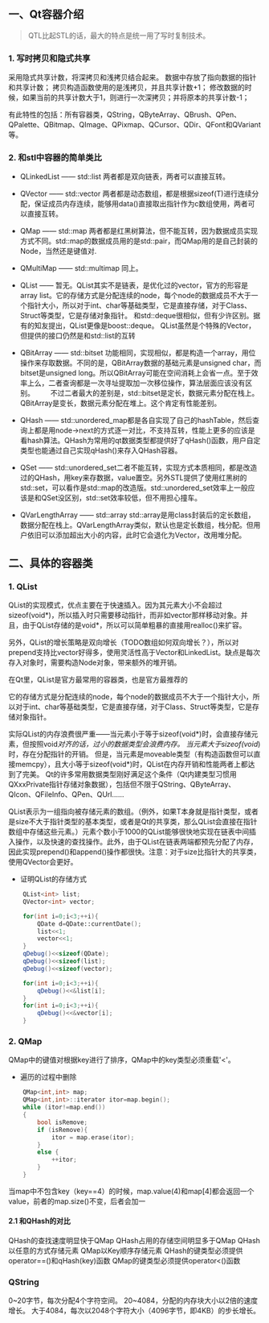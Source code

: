 
## 一、Qt容器介绍

> QTL比起STL的话，最大的特点是统一用了写时复制技术。

### 1. 写时拷贝和隐式共享

采用隐式共享计数，将深拷贝和浅拷贝结合起来。
数据中存放了指向数据的指针和共享计数；
拷贝构造函数使用的是浅拷贝，并且共享计数+1；
修改数据的时候，如果当前的共享计数大于1，则进行一次深拷贝；并将原本的共享计数-1；

有此特性的包括：所有容器类，QString，QByteArray、QBrush、QPen、QPalette、QBitmap、QImage、QPixmap、QCursor、QDir、QFont和QVariant等。

### 2. 和stl中容器的简单类比

- QLinkedList —— std::list 两者都是双向链表，两者可以直接互转。
- QVector —— std::vector 两者都是动态数组，都是根据sizeof(T)进行连续分配，保证成员内存连续，能够用data()直接取出指针作为c数组使用，两者可以直接互转。
- QMap —— std::map 两者都是红黑树算法，但不能互转，因为数据成员实现方式不同。std::map的数据成员用的是std::pair，而QMap用的是自己封装的Node，当然还是键值对.
- QMultiMap —— std::multimap 同上。
- QList —— 暂无。QList其实不是链表，是优化过的vector，官方的形容是array list。它的存储方式是分配连续的node，每个node的数据成员不大于一个指针大小，所以对于int、char等基础类型，它是直接存储，对于Class、Struct等类型，它是存储对象指针。
和std::deque很相似，但有少许区别。据有的知友提出，QList更像是boost::deque。
QList虽然是个特殊的Vector，但提供的接口仍然是和std::list的互转

- QBitArray —— std::bitset 功能相同，实现相似，都是构造一个array，用位操作来存取数据。不同的是，QBitArray数据的基础元素是unsigned char，而bitset是unsigned long。所以QBitArray可能在空间消耗上会省一点。至于效率上么，二者查询都是一次寻址提取加一次移位操作，算法层面应该没有区别。
　　不过二者最大的差别是，std::bitset是定长，数据元素分配在栈上。QBitArray是变长，数据元素分配在堆上。这个肯定有性能差别。

- QHash —— std::unordered_map都是各自实现了自己的hashTable，然后查询上都是用node->next的方式逐一对比，不支持互转，性能上更多的应该是看hash算法。QHash为常用的qt数据类型都提供好了qHash()函数，用户自定类型也能通过自己实现qHash()来存入QHash容器。
- QSet —— std::unordered_set二者不能互转，实现方式本质相同，都是改造过的QHash，用key来存数据，value置空。另外STL提供了使用红黑树的std::set，可以看作是std::map的改造版。std::unordered_set效率上一般应该是和QSet没区别，std::set效率较低，但不用担心撞车。
- QVarLengthArray —— std::array std::array是用class封装后的定长数组，数据分配在栈上。QVarLengthArray类似，默认也是定长数组，栈分配。但用户依旧可以添加超出大小的内容，此时它会退化为Vector，改用堆分配。

## 二、具体的容器类

### 1. QList

QList的实现模式，优点主要在于快速插入。因为其元素大小不会超过sizeof(void*)，所以插入时只需要移动指针，而非如vector那样移动对象。并且，由于QList存储的是void*，所以可以简单粗暴的直接用realloc()来扩容。

另外，QList的增长策略是双向增长（TODO数组如何双向增长？），所以对prepend支持比vector好得多，使用灵活性高于Vector和LinkedList。缺点是每次存入对象时，需要构造Node对象，带来额外的堆开销。


在Qt里，QList是官方最常用的容器类，也是官方最推荐的

它的存储方式是分配连续的node，每个node的数据成员不大于一个指针大小，所以对于int、char等基础类型，它是直接存储，对于Class、Struct等类型，它是存储对象指针。

实际QList的内存浪费很严重——当元素小于等于sizeof(void*)时，会直接存储元素，但按照void*对齐的话，过小的数据类型会浪费内存。
当元素大于sizeof(void*)时，存在分配指针的开销。
但是，当元素是moveable类型（有构造函数但可以直接memcpy），且大小等于sizeof(void*)时，QList在内存开销和性能两者上都达到了完美。
Qt的许多常用数据类型刚好满足这个条件（Qt内建类型习惯用QXxxPrivate指针存储对象数据），包括但不限于QString、QByteArray、QIcon、QFileInfo、QPen、QUrl……

QList<T>表示为一组指向被存储元素的数组。（例外，如果T本身就是指针类型，或者是size不大于指针类型的基本类型，或者是Qt的共享类，那么QList<T>会直接在指针数组中存储这些元素。）元素个数小于1000的QList能够很快地实现在链表中间插入操作，以及快速的查找操作。此外，由于QList在链表两端都预先分配了内存，因此实现prepend()和append()操作都很快。注意：对于size比指针大的共享类，使用QVector会更好。

+ 证明QList的存储方式

```cpp
    QList<int> list;
    QVector<int> vector;

    for(int i=0;i<3;++i){
        QDate d=QDate::currentDate();
        list<<1;
        vector<<1;
    }
    qDebug()<<sizeof(QDate);
    qDebug()<<sizeof(list);
    qDebug()<<sizeof(vector);

    for(int i=0;i<3;++i){
        qDebug()<<&list[i];
    }
    for(int i=0;i<3;++i){
        qDebug()<<&vector[i];
    }
```


### 2. QMap

QMap中的键值对根据key进行了排序，QMap中的key类型必须重载'<'。

+ 遍历的过程中删除
```cpp
    QMap<int,int> map;
    QMap<int,int>::iterator itor=map.begin();
    while (itor!=map.end())
    {
        bool isRemove;
        if (isRemove){
            itor = map.erase(itor);
        }
        else {
            ++itor;
        }
    }
```

 当map中不包含key（key==4）的时候，map.value(4)和map[4]都会返回一个value，前者的map.size()不变，后者会加一

#### 2.1 和QHash的对比

QHash的查找速度明显快于QMap
QHash占用的存储空间明显多于QMap
QHash以任意的方式存储元素
QMap以Key顺序存储元素
QHash的键类型必须提供operator==()和qHash(key)函数
QMap的键类型必须提供operator<()函数

### QString

0~20字节，每次分配4个字符空间。
20~4084，分配的内存块大小以2倍的速度增长。
大于4084，每次以2048个字符大小（4096字节，即4KB）的步长增长。












